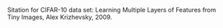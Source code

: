 Sitation for CIFAR-10 data set:
Learning Multiple Layers of Features from Tiny Images, Alex Krizhevsky, 2009.

